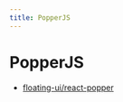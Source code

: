 ```yaml
---
title: PopperJS
---
```


# PopperJS

- [floating-ui/react-popper](https://github.com/floating-ui/react-popper)
